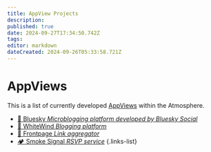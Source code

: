 ```yaml
---
title: AppView Projects
description: 
published: true
date: 2024-09-27T17:34:50.742Z
tags: 
editor: markdown
dateCreated: 2024-09-26T05:33:58.721Z
---
```


# AppViews
This is a list of currently developed [AppViews](/AT_Protocol/Core_Components/AppView) within the Atmosphere.
- [🦋 Bluesky *Microblogging platform developed by Bluesky Social*](/Current_Projects/AppViews/Bluesky)
- [💨 WhiteWind *Blogging platform*](/Current_Projects/AppViews/WhiteWind)
- [📰 Frontpage *Link aggregator*](/Current_Projects/AppViews/Frontpage)
- [🏕️ Smoke Signal *RSVP service*](/Current_Projects/AppViews/Smoke_Signal)
{.links-list}